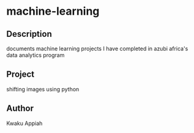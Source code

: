 # machine-learning
## Description 
documents machine learning projects I have completed in azubi africa's data analytics program 

## Project
shifting images using python 

## Author 
Kwaku Appiah 
